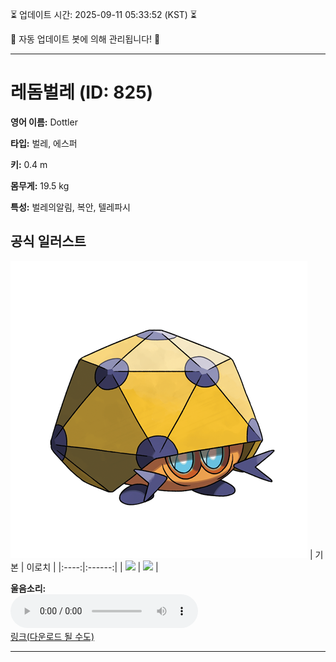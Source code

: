 
⏳ 업데이트 시간: 2025-09-11 05:33:52 (KST) ⏳

🤖 자동 업데이트 봇에 의해 관리됩니다! 🤖

---

# 레돔벌레 (ID: 825)
**영어 이름:** Dottler

**타입:** 벌레, 에스퍼

**키:** 0.4 m

**몸무게:** 19.5 kg

**특성:** 벌레의알림, 복안, 텔레파시

## 공식 일러스트
![](https://raw.githubusercontent.com/PokeAPI/sprites/master/sprites/pokemon/other/official-artwork/825.png)
| 기본 | 이로치 |
|:----:|:------:|
| <img src="http://play.pokemonshowdown.com/sprites/ani/dottler.gif" width="200"> | <img src="http://play.pokemonshowdown.com/sprites/ani-shiny/dottler.gif" width="200"> |

**울음소리:**<br><audio controls src="https://raw.githubusercontent.com/PokeAPI/cries/main/cries/pokemon/latest/825.ogg"></audio><br> [링크(다운로드 될 수도)](https://raw.githubusercontent.com/PokeAPI/cries/main/cries/pokemon/latest/825.ogg)


---
